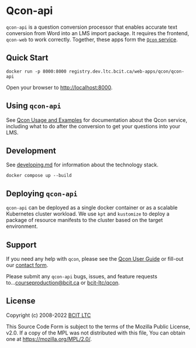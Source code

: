 # Qcon-api

`qcon-api` is a question conversion processor that enables accurate text conversion from Word into an LMS import package. It requires the frontend, `qcon-web` to work correctly. Together, these apps form the [`Qcon` service](https://qcon.ltc.bcit.ca).

## Quick Start

    docker run -p 8000:8000 registry.dev.ltc.bcit.ca/web-apps/qcon/qcon-api

Open your browser to [http://localhost:8000](http://localhost:8000).

## Using `qcon-api`

See [Qcon Usage and Examples](https://qcon-user-guide.dev.ltc.bcit.ca) for documentation about the Qcon service, including what to do after the conversion to get your questions into your LMS.

## Development

See [developing.md](docs/developing.md) for information about the technology stack.

    docker compose up --build

## Deploying `qcon-api`

`qcon-api` can be deployed as a single docker container or as a scalable Kubernetes cluster workload. We use `kpt` and `kustomize` to deploy a package of resource manifests to the cluster based on the target environment.

## Support

If you need any help with `qcon`, please see the [Qcon User Guide](https://qcon-user-guide.dev.ltc.bcit.ca) or fill-out our [contact form](https://issues.ltc.bcit.ca/web-apps/qcon/qcon-user-guide).

Please submit any `qcon-api` bugs, issues, and feature requests to...[courseproduction@bcit.ca](mailto:courseproduction@bcit.ca) or [bcit-ltc/qcon](https://issues.ltc.bcit.ca/web-apps/qcon/qcon-user-guide).

## License

Copyright (c) 2008-2022 [BCIT LTC](https://bcit.ca/ltc)

This Source Code Form is subject to the terms of the Mozilla Public
License, v2.0. If a copy of the MPL was not distributed with this
file, You can obtain one at <https://mozilla.org/MPL/2.0/>.
